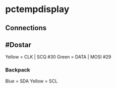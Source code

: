 # pctempdisplay

## Connections

## #Dostar

Yellow = CLK | SCQ #30
Green = DATA | MOSI #29

### Backpack

Blue = SDA
Yellow = SCL
